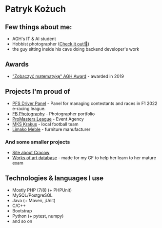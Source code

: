 # Patryk Kożuch

## Few things about me:
* AGH's IT & AI student
* Hobbist photographer ([Check it out!📸](https://instagram.com/patryk.kozuch))
* the guy sitting inside his cave doing backend developer's work

## Awards
* ["Zobaczyć matematykę" AGH Award](https://fraktale.pkozuch.pl) - awarded in 2019

## Projects I'm proud of
* [PFS Driver Panel](https://polishf1series.com) - Panel for managing contestants and races in F1 2022 e-racing league.
* [FB Photography](https://fbphotography.pl/) - Photographer portfolio
* [ProMasters League](https://promastersleague.com.pl) - Event Agency
* [MKS Krakus](https://mkskrakus.pl) - local football team
* [Limako Meble](https://limakomeble.pl) - furniture manufacturer

### And some smaller projects
* [Site about Cracow](http://wok.pkozuch.pl/)
* [Works of art database](https://sztuka.pkozuch.pl/) - made for my GF to help her learn to her mature exam


## Technologies & languages I use
* Mostly PHP (7/8) (+ PHPUnit)
* MySQL/PostgreSQL
* Java (+ Maven, jUnit)
* C/C++
* Bootstrap
* Python (+ pytest, numpy)
* and so on
